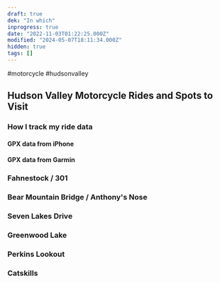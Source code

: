 ```yaml
---
draft: true
dek: "In which"
inprogress: true
date: "2022-11-03T01:22:25.000Z"
modified: "2024-05-07T18:11:34.000Z"
hidden: true
tags: []
---
```

#motorcycle #hudsonvalley

## Hudson Valley Motorcycle Rides and Spots to Visit

### How I track my ride data
#### GPX data from iPhone
#### GPX data from Garmin

### Fahnestock / 301

### Bear Mountain Bridge / Anthony's Nose

### Seven Lakes Drive

### Greenwood Lake

### Perkins Lookout

### Catskills
